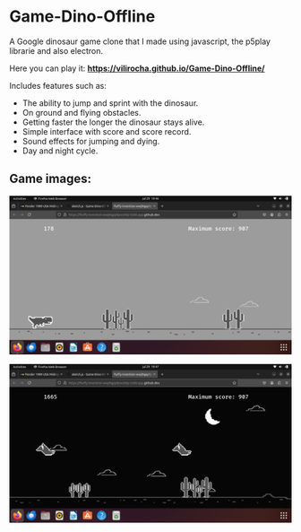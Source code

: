 # Game-Dino-Offline

A Google dinosaur game clone that I made using javascript, the p5play librarie and also electron.

Here you can play it: **https://vilirocha.github.io/Game-Dino-Offline/**

Includes features such as: 

- The ability to jump and sprint with the dinosaur.
- On ground and flying obstacles.
- Getting faster the longer the dinosaur stays alive.
- Simple interface with score and score record.
- Sound effects for jumping and dying.
- Day and night cycle.

## Game images:

![first_image](./game_IMG/GameImage1.png)

![second_image](./game_IMG/GameImage2.png)